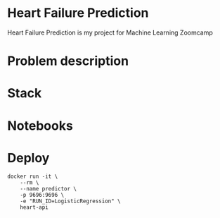 # Heart Failure Prediction
Heart Failure Prediction is my project for Machine Learning Zoomcamp

# Problem description

# Stack

# Notebooks

# Deploy

```docker
docker run -it \
    --rm \
    --name predictor \
    -p 9696:9696 \
    -e "RUN_ID=LogisticRegression" \
    heart-api
```